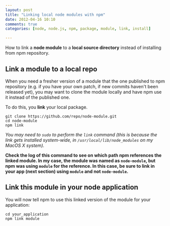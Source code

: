 ```yaml
---
layout: post
title: "Linking local node modules with npm"
date: 2012-04-16 10:10
comments: true
categories: [node, node.js, npm, package, module, link, install]

---
```

How to link a **node module** to a **local source directory** instead of installing from npm repository.

<!-- more -->

## Link a module to a local repo

When you need a fresher version of a module that the one published to npm repository (e.g. if you have your own patch, if new commits haven't been released yet), you may want to clone the module locally and have npm use it instead of the published one.

To do this, you **link** your local package.

    git clone https://github.com/repo/node-module.git
    cd node-module
    npm link
    
_You may need to `sudo` to perform the `link` command (this is because the link gets installed system-wide, in `/usr/local/lib/node_modules` on my MacOS X system)._

**Check the log of this command to see on which path npm references the linked module. In my case, the module was named as `node-module`, but npm was using `module` for the reference. In this case, be sure to link in your app (next section) using `module` and not `node-module`.**

## Link this module in your node application

You will now tell npm to use this linked version of the module for your application:

    cd your_application
    npm link module
